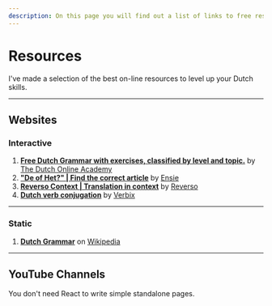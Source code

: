 ```yaml
---
description: On this page you will find out a list of links to free resources to level up your Dutch skills.
---
```


# Resources

I've made a selection of the best on-line resources to level up your Dutch skills.

---

## Websites

### Interactive

1. [**Free Dutch Grammar with exercises, classified by level and topic.**](https://thedutchonlineacademy.com/en/dutch-grammar) by [The Dutch Online Academy](https://thedutchonlineacademy.com/)
2. [**"De of Het?" | Find the correct article**](https://www.ensie.nl/de-of-het) by [Ensie](https://www.ensie.nl/)
3. [**Reverso Context | Translation in context**](https://context.reverso.net/translation/english-dutch/) by [Reverso](https://context.reverso.net/)
4. [**Dutch verb conjugation**](https://verbix.com/languages/dutch) by [Verbix](https://verbix.com/)

---

### Static

1. [**Dutch Grammar**](https://en.wikipedia.org/wiki/Dutch_grammar) on [Wikipedia](https://en.wikipedia.org/)

---

## YouTube Channels

You don't need React to write simple standalone pages.
